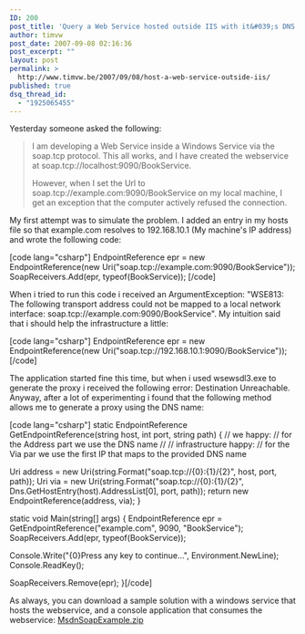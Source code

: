 ```yaml
---
ID: 200
post_title: 'Query a Web Service hosted outside IIS with it&#039;s DNS name'
author: timvw
post_date: 2007-09-08 02:16:36
post_excerpt: ""
layout: post
permalink: >
  http://www.timvw.be/2007/09/08/host-a-web-service-outside-iis/
published: true
dsq_thread_id:
  - "1925065455"
---
```

<p>Yesterday someone asked the following:</p>

<blockquote>
<div>
I am developing a Web Service inside a Windows Service via the soap.tcp protocol. This all works, and I have created the webservice at soap.tcp://localhost:9090/BookService.

However, when I set the Url to soap.tcp://example.com:9090/BookService on my local machine, I get an exception that the computer actively refused the connection.
</div>
</blockquote>

<p>My first attempt was to simulate the problem. I added an entry in my hosts file so that example.com resolves to 192.168.10.1 (My machine's IP address) and wrote the following code:</p>
[code lang="csharp"]
EndpointReference epr = new EndpointReference(new Uri("soap.tcp://example.com:9090/BookService"));
SoapReceivers.Add(epr, typeof(BookService));
[/code]
<p>When i tried to run this code i received an ArgumentException: "WSE813: The following transport address could not be mapped to a local network interface: soap.tcp://example.com:9090/BookService". My intuition said that i should help the infrastructure a little:</p>
[code lang="csharp"]
EndpointReference epr = new EndpointReference(new Uri("soap.tcp://192.168.10.1:9090/BookService"));
[/code]
<p>The application started fine this time, but when i used wsewsdl3.exe to generate the proxy i received the following error: Destination Unreachable. Anyway, after a lot of experimenting i found that the following method allows me to generate a proxy using the DNS name:</p>
[code lang="csharp"]
static EndpointReference GetEndpointReference(string host, int port, string path)
{
 // we happy:
 // for the Address part we use the DNS name
 //
 // infrastructure happy:
 // for the Via par we use the first IP that maps to the provided DNS name

 Uri address = new Uri(string.Format("soap.tcp://{0}:{1}/{2}", host, port, path));
 Uri via = new Uri(string.Format("soap.tcp://{0}:{1}/{2}", Dns.GetHostEntry(host).AddressList[0], port, path));
 return new EndpointReference(address, via);
}

static void Main(string[] args)
{
 EndpointReference epr = GetEndpointReference("example.com", 9090, "BookService");
 SoapReceivers.Add(epr, typeof(BookService));

 Console.Write("{0}Press any key to continue...", Environment.NewLine);
 Console.ReadKey();

 SoapReceivers.Remove(epr);
}[/code]
<p>As always, you can download a sample solution with a windows service that hosts the webservice, and a console application that consumes the webservice: <a href="http://www.timvw.be/wp-content/code/csharp/MsdnSoapExample.zip">MsdnSoapExample.zip</a>